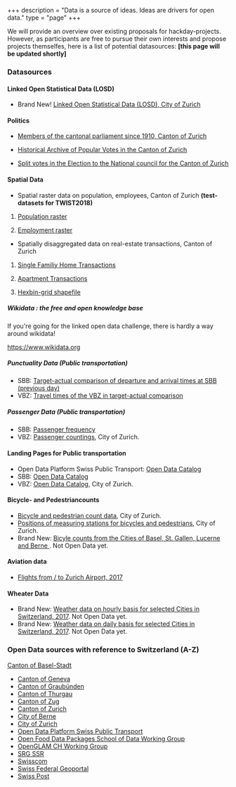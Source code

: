 +++
description = "Data is a source of ideas. Ideas are drivers for open data."
type = "page"
+++

We will provide an overview over existing proposals for hackday-projects. However, as participants are free to pursue their own interests and propose projects themselfes, here is a list of potential datasources:
**[this page will be updated shortly]**

### Datasources

#### Linked Open Statistical Data (LOSD)
- Brand New! [Linked Open Statistical Data (LOSD), City of Zurich](https://data.stadt-zuerich.ch/dataset/stadt_zuerich_losd)

#### Politics
- [Members of the cantonal parliament since 1910, Canton of Zurich](https://wahlen-abstimmungen.zh.ch/internet/justiz_inneres/wahlen-abstimmungen/de/wahlen/krdaten_staatsarchiv/datenexporthinweise.html)

- [Historical Archive of Popular Votes in the Canton of Zurich](https://opendata.swiss/de/dataset/abstimmungsarchiv-des-kantons-zurich)

- [Split votes in the Election to the National council for the Canton of Zurich](https://wahlen-abstimmungen.zh.ch/internet/justiz_inneres/wahlen-abstimmungen/de/wahlen/wahlarchiv/nr_archiv/nationalratswahl2015/statistik-analyse/panaschierstatistik.html)

#### Spatial Data
- Spatial raster data on population, employees, Canton of Zurich **(test-datasets for TWIST2018)**

1. [Population raster](https://www.web.statistik.zh.ch/twist/population_raster_ha.csv)

2. [Employment raster](https://www.web.statistik.zh.ch/twist/empl_raster_ha.csv)

- Spatially disaggregated data on real-estate transactions, Canton of Zurich 

1. [Single Familiy Home Transactions](https://www.web.statistik.zh.ch/twist/total_dataset_efh_en.csv)

2. [Apartment Transactions](https://www.web.statistik.zh.ch/twist/total_dataset_STW_en.csv)

3. [Hexbin-grid shapefile](https://www.web.statistik.zh.ch/twist/Hexbins_1sqkm.zip)

##### Wikidata : the free and open knowledge base

If you're going for the linked open data challenge, there is hardly a way around wikidata!

https://www.wikidata.org

##### Punctuality Data (Public transportation)

- SBB: [Target-actual comparison of departure and arrival times at SBB (previous day)](https://data.sbb.ch/explore/dataset/ist-daten-sbb/)
- VBZ: [Travel times of the VBZ in target-actual comparison](https://data.stadt-zuerich.ch/dataset/vbz-fahrzeiten-ogd)

##### Passenger Data (Public transportation)

- SBB: [Passenger frequency](https://data.sbb.ch/explore/dataset/passagierfrequenz/)
- VBZ: [Passenger countings](https://data.stadt-zuerich.ch/dataset/vbz-fahrgastzahlen-ogd), City of Zurich.

#### Landing Pages for Public transportation

- Open Data Platform Swiss Public Transport: [Open Data Catalog](https://opentransportdata.swiss/en/)
- SBB:  [Open Data Catalog](https://data.sbb.ch/explore/?sort=modified)
- VBZ: [Open Data Catalog](https://data.stadt-zuerich.ch/dataset?q=tags%3Dvbz&tags=vbz), City of Zurich.

#### Bicycle- and Pedestriancounts

- [Bicycle and pedestrian count data](https://data.stadt-zuerich.ch/dataset/verkehrszaehlungen-werte-fussgaenger-velo), City of Zurich.
- [Positions of measuring stations for bicycles and pedestrians](https://data.stadt-zuerich.ch/dataset/verkehrszaehlungen-standorte-velo-fussgaenger), City of Zurich.
- Brand New: [Bicyle counts from the Cities of Basel, St. Gallen, Lucerne and Berne ](). Not Open Data yet.

#### Aviation data
- [Flights from / to Zurich Airport, 2017](https://github.com/tlorusso/twist_zrh)

#### Wheater Data
- Brand New: [Weather data on hourly basis for selected Cities in Switzerland, 2017](http://statistik.stadt-zuerich.ch/modules/twist2018/meteoswiss/meteoswiss_weahterdata_hourly_cities_2017.zip). Not Open Data yet.
- Brand New: [Weather data on daily basis for selected Cities in Switzerland, 2017](http://statistik.stadt-zuerich.ch/modules/twist2018/meteoswiss/meteoswiss_weahterdata_daily_cities_2017.zip). Not Open Data yet.

### Open Data sources with reference to Switzerland (A-Z)
[Canton of Basel-Stadt](http://www.staatskanzlei.bs.ch/oeffentlichkeitsprinzip/ogd/datenkatalog.html)
- [Canton of Geneva](https://opendata.swiss/de/organization/canton-geneve?q=organization%3A%28administration-cantonale-geneve+OR+sitg-systeme-dinformation-du-territoire-a-geneve%29&sort=score+desc%2C+metadata_modified+desc)
- [Canton of Graubünden](https://opendata.swiss/de/organization/kanton-graubuenden)
- [Canton of Thurgau](https://ogd.tg.ch/datenkatalog.html/6965)
- [Canton of Zug](https://opendata.swiss/de/organization/kanton-zug)
- [Canton of Zurich](https://opendata.swiss/de/organization/kanton-zuerich)
- [City of Berne](https://opendata.swiss/de/organization/stadt-bern)
- [City of Zurich](https://data.stadt-zuerich.ch/)
- [Open Data Platform Swiss Public Transport](https://opentransportdata.swiss/)
- [Open Food Data Packages School of Data Working Group](http://openfood.schoolofdata.ch/)
- [OpenGLAM CH Working Group](https://opendata.swiss/de/organization/openglam)
- [SRG SSR](https://opendata.swiss/de/organization/schweizer-radio-und-fernsehen-srg)
- [Swisscom](https://opendata.swisscom.com/explore/?sort=title&refine.language=de)
- [Swiss Federal Geoportal](http://www.geo.admin.ch/internet/geoportal/de/home/services.html)
- [Swiss Post](https://swisspost.opendatasoft.com/explore/?sort=modified)




